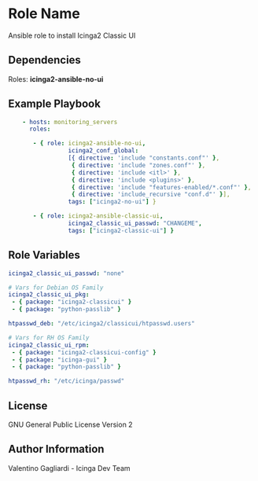 Role Name
========

Ansible role to install Icinga2 Classic UI

Dependencies
------------

Roles: **icinga2-ansible-no-ui**

Example Playbook
-------------------------

```yaml
    - hosts: monitoring_servers
      roles:

       - { role: icinga2-ansible-no-ui,
                 icinga2_conf_global:
                 [{ directive: 'include "constants.conf"' },
                  { directive: 'include "zones.conf"' },
                  { directive: 'include <itl>' },
                  { directive: 'include <plugins>' },
                  { directive: 'include "features-enabled/*.conf"' },
                  { directive: 'include_recursive "conf.d"' }],
                 tags: ["icinga2-no-ui"] }

       - { role: icinga2-ansible-classic-ui,
                 icinga2_classic_ui_passwd: "CHANGEME",
                 tags: ["icinga2-classic-ui"] }
```


Role Variables
--------------

```yaml
icinga2_classic_ui_passwd: "none"

# Vars for Debian OS Family
icinga2_classic_ui_pkg:
 - { package: "icinga2-classicui" }
 - { package: "python-passlib" }

htpasswd_deb: "/etc/icinga2/classicui/htpasswd.users"

# Vars for RH OS Family
icinga2_classic_ui_rpm:
 - { package: "icinga2-classicui-config" }
 - { package: "icinga-gui" }
 - { package: "python-passlib" }

htpasswd_rh: "/etc/icinga/passwd"
```
License
-------

GNU General Public License Version 2

Author Information
------------------

Valentino Gagliardi - Icinga Dev Team

